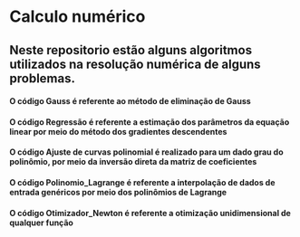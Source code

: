 # Calculo numérico
## Neste repositorio estão alguns algoritmos utilizados na resolução numérica de alguns problemas. 
#### O código Gauss é referente ao método de eliminação de Gauss
#### O código Regressão é referente a estimação dos parâmetros da equação linear por meio do método dos gradientes descendentes
#### O código Ajuste de curvas polinomial é realizado para um dado grau do polinômio, por meio da inversão direta da matriz de coeficientes
#### O código Polinomio_Lagrange é referente a interpolação de dados de entrada genéricos por meio dos polinômios de Lagrange
#### O código Otimizador_Newton é referente a otimização unidimensional de qualquer função 
